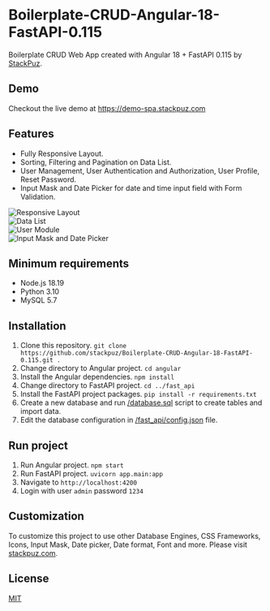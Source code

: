 # Boilerplate-CRUD-Angular-18-FastAPI-0.115
Boilerplate CRUD Web App created with Angular 18 + FastAPI 0.115 by [StackPuz](https://stackpuz.com).

## Demo
Checkout the live demo at https://demo-spa.stackpuz.com

## Features
- Fully Responsive Layout.
- Sorting, Filtering and Pagination on Data List.
- User Management, User Authentication and Authorization, User Profile, Reset Password.
- Input Mask and Date Picker for date and time input field with Form Validation.

![Responsive Layout](https://stackpuz.com/img/feature/responsive.gif)  
![Data List](https://stackpuz.com/img/feature/list.gif)  
![User Module](https://stackpuz.com/img/feature/user.png)  
![Input Mask and Date Picker](https://stackpuz.com/img/feature/date.gif)

## Minimum requirements
- Node.js 18.19
- Python 3.10
- MySQL 5.7

## Installation
1. Clone this repository. `git clone https://github.com/stackpuz/Boilerplate-CRUD-Angular-18-FastAPI-0.115.git .`
2. Change directory to Angular project. `cd angular`
3. Install the Angular dependencies. `npm install`
4. Change directory to FastAPI project. `cd ../fast_api`
5. Install the FastAPI project packages. `pip install -r requirements.txt`
6. Create a new database and run [/database.sql](/database.sql) script to create tables and import data.
7. Edit the database configuration in [/fast_api/config.json](/fast_api/config.json) file.

## Run project

1. Run Angular project. `npm start`
2. Run FastAPI project. `uvicorn app.main:app`
3. Navigate to `http://localhost:4200`
4. Login with user `admin` password `1234`

## Customization
To customize this project to use other Database Engines, CSS Frameworks, Icons, Input Mask, Date picker, Date format, Font and more. Please visit [stackpuz.com](https://stackpuz.com).

## License

[MIT](https://opensource.org/licenses/MIT)